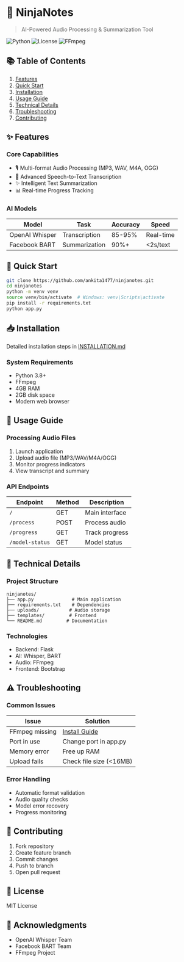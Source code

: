 # 🎯 NinjaNotes
> AI-Powered Audio Processing & Summarization Tool

![Python](https://img.shields.io/badge/Python-3.8+-blue)
![License](https://img.shields.io/badge/License-MIT-green)
![FFmpeg](https://img.shields.io/badge/FFmpeg-Required-orange)

## 📚 Table of Contents
1. [Features](#-features)
2. [Quick Start](#-quick-start)
3. [Installation](#-installation)
4. [Usage Guide](#-usage-guide)
5. [Technical Details](#-technical-details)
6. [Troubleshooting](#-troubleshooting)
7. [Contributing](#-contributing)

## ✨ Features
### Core Capabilities
- 🎙️ Multi-format Audio Processing (MP3, WAV, M4A, OGG)
- 📝 Advanced Speech-to-Text Transcription
- ✨ Intelligent Text Summarization
- 📊 Real-time Progress Tracking

### AI Models
| Model | Task | Accuracy | Speed |
|-------|------|----------|-------|
| OpenAI Whisper | Transcription | 85-95% | Real-time |
| Facebook BART | Summarization | 90%+ | <2s/text |

## 🚀 Quick Start
```bash
git clone https://github.com/ankita1477/ninjanotes.git
cd ninjanotes
python -m venv venv
source venv/bin/activate  # Windows: venv\Scripts\activate
pip install -r requirements.txt
python app.py
```

## 📥 Installation
Detailed installation steps in [INSTALLATION.md](INSTALLATION.md)

### System Requirements
- Python 3.8+
- FFmpeg
- 4GB RAM
- 2GB disk space
- Modern web browser

## 📝 Usage Guide

### Processing Audio Files
1. Launch application
2. Upload audio file (MP3/WAV/M4A/OGG)
3. Monitor progress indicators
4. View transcript and summary

### API Endpoints
| Endpoint | Method | Description |
|----------|--------|-------------|
| `/` | GET | Main interface |
| `/process` | POST | Process audio |
| `/progress` | GET | Track progress |
| `/model-status` | GET | Model status |

## 🔧 Technical Details

### Project Structure
```
ninjanotes/
├── app.py              # Main application
├── requirements.txt    # Dependencies
├── uploads/           # Audio storage
├── templates/         # Frontend
└── README.md         # Documentation
```

### Technologies
- Backend: Flask
- AI: Whisper, BART
- Audio: FFmpeg
- Frontend: Bootstrap

## ⚠️ Troubleshooting

### Common Issues
| Issue | Solution |
|-------|----------|
| FFmpeg missing | [Install Guide](INSTALLATION.md#2-install-ffmpeg) |
| Port in use | Change port in app.py |
| Memory error | Free up RAM |
| Upload fails | Check file size (<16MB) |

### Error Handling
- Automatic format validation
- Audio quality checks
- Model error recovery
- Progress monitoring

## 🤝 Contributing
1. Fork repository
2. Create feature branch
3. Commit changes
4. Push to branch
5. Open pull request

## 📄 License
MIT License

## 🙏 Acknowledgments
- OpenAI Whisper Team
- Facebook BART Team
- FFmpeg Project
